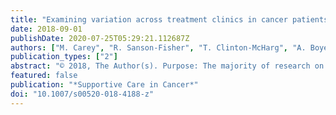```yaml
---
title: "Examining variation across treatment clinics in cancer patients’ psychological outcomes: results of a cross sectional survey"
date: 2018-09-01
publishDate: 2020-07-25T05:29:21.112687Z
authors: ["M. Carey", "R. Sanson-Fisher", "T. Clinton-McHarg", "A. Boyes", "I. Olver", "C. Oldmeadow", "C. Paul", "C. D’Este", "F. Henskens"]
publication_types: ["2"]
abstract: "© 2018, The Author(s). Purpose: The majority of research on psychological outcomes for cancer patients has focussed on the role of individual characteristics, and disease and treatment factors. There has been very little exploration of the potential contribution of the treatment clinic to these outcomes. This study explored whether there is variation among clinics in cancer patients’ psychological outcomes. Methods: Cancer outpatients were recruited from 22 medical oncology and haematology clinics in Australia. Participants completed a pen and paper survey including the Hospital Anxiety and Depression Scale (HADS), as well as sociodemographic, disease and treatment characteristics. Results: Of those eligible to participate, 4233 (82%) consented and 2811 (81% of consenters) returned the completed survey. There was no statistically significant variation in HADS depression scores across clinics. Some difference in anxiety scores derived from the HADS questionnaire between clinics (p = 0.03) was found with the percentage of between-clinic variation estimated to be 1.11%. However, once all demographic, disease and treatment predictors were adjusted for there was no statistical differences between clinics (percent of between-clinic variation = 0.53%; p = 0.1415). Conclusions: Psychological outcomes were not found to vary between clinics. Other sources of variation including patient characteristics may over-ride between-clinic variability, if it exists."
featured: false
publication: "*Supportive Care in Cancer*"
doi: "10.1007/s00520-018-4188-z"
---
```


